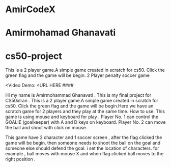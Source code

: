 
# AmirCodeX
# Amirmohamad Ghanavati
# cs50-project
This is a 2 player game.A simple game created in scratch for cs50. Click the green flag and the game will be begin.
2 Player penalty soccer game

<Video Demo:  <URL HERE ####

 Hi my name is Amirmohammad Ghanavati . This is my final project for CS50xIran . This is a 2 player game.A simple game created in scratch for cs50. Click the green flag and the game will be begin.Here we have an scratch game for 2 players and they play at the same time.
 How to use: This game is using mouse and keyboard for play .  Player No. 1 can control the GOALIE (goalkeeper) with A and D keys on keyboard. Player No. 2 can move the ball and shoot with click on mouse. 

This game have 2 character and 1 soccer screen , after the flag clicked the game will be begin. 
then someone needs to shoot the ball on the goal and someone else should defend the goal.
i set the location of characters. for example , ball moves with mouse X and when flag clicked ball moves to the right position . 
